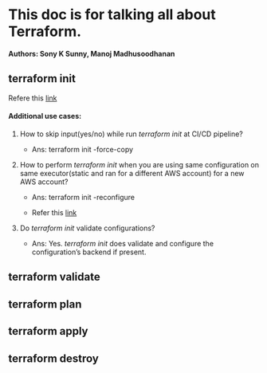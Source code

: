 # This doc is for talking all about Terraform.
**Authors: Sony K Sunny, Manoj Madhusoodhanan**
## terraform init
Refere this [link](https://www.terraform.io/cli/commands/init)
#### Additional use cases:
1. How to skip input(yes/no) while run _terraform init_ at CI/CD pipeline?

    - Ans: terraform init -force-copy

2. How to perform _terraform init_ when you are using same configuration on same executor(static and ran for a different AWS account) for a new AWS account?

    - Ans: terraform init -reconfigure

    - Refer this [link](https://www.terraform.io/cli/commands/init#backend-initialization)

3. Do _terraform init_ validate configurations?

    - Ans: Yes. _terraform init_ does validate and configure the configuration’s backend if present.

## terraform validate

## terraform plan

## terraform apply

## terraform destroy
